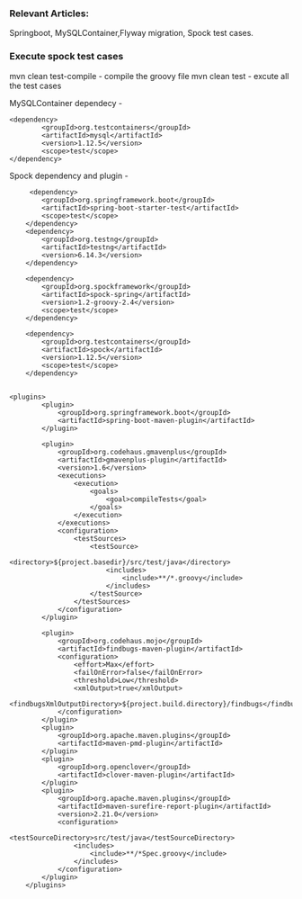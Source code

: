 ### Relevant Articles:

Springboot, MySQLContainer,Flyway migration, Spock test cases.

### Execute spock test cases
   mvn clean test-compile  - compile the groovy file
   mvn clean test   - excute all the test cases
   
   MySQLContainer dependecy - 
   
    <dependency>
			<groupId>org.testcontainers</groupId>
			<artifactId>mysql</artifactId>
			<version>1.12.5</version>
			<scope>test</scope>
	</dependency>
		
		
Spock dependency and plugin - 

         <dependency>
			<groupId>org.springframework.boot</groupId>
			<artifactId>spring-boot-starter-test</artifactId>
			<scope>test</scope>
		</dependency>
		<dependency>
			<groupId>org.testng</groupId>
			<artifactId>testng</artifactId>
			<version>6.14.3</version>
		</dependency>
	
		<dependency>
			<groupId>org.spockframework</groupId>
			<artifactId>spock-spring</artifactId>
			<version>1.2-groovy-2.4</version>
			<scope>test</scope>
		</dependency>

		<dependency>
			<groupId>org.testcontainers</groupId>
			<artifactId>spock</artifactId>
			<version>1.12.5</version>
			<scope>test</scope>
		</dependency>


	<plugins>
			<plugin>
				<groupId>org.springframework.boot</groupId>
				<artifactId>spring-boot-maven-plugin</artifactId>
			</plugin>

			<plugin>
				<groupId>org.codehaus.gmavenplus</groupId>
				<artifactId>gmavenplus-plugin</artifactId>
				<version>1.6</version>
				<executions>
					<execution>
						<goals>
							<goal>compileTests</goal>
						</goals>
					</execution>
				</executions>
				<configuration>
					<testSources>
						<testSource>
							<directory>${project.basedir}/src/test/java</directory>
							<includes>
								<include>**/*.groovy</include>
							</includes>
						</testSource>
					</testSources>
				</configuration>
			</plugin>

			<plugin>
				<groupId>org.codehaus.mojo</groupId>
				<artifactId>findbugs-maven-plugin</artifactId>
				<configuration>
					<effort>Max</effort>
					<failOnError>false</failOnError>
					<threshold>Low</threshold>
					<xmlOutput>true</xmlOutput>
					<findbugsXmlOutputDirectory>${project.build.directory}/findbugs</findbugsXmlOutputDirectory>
				</configuration>
			</plugin>
			<plugin>
				<groupId>org.apache.maven.plugins</groupId>
				<artifactId>maven-pmd-plugin</artifactId>
			</plugin>
			<plugin>
				<groupId>org.openclover</groupId>
				<artifactId>clover-maven-plugin</artifactId>
			</plugin>
			<plugin>
				<groupId>org.apache.maven.plugins</groupId>
				<artifactId>maven-surefire-report-plugin</artifactId>
				<version>2.21.0</version>
				<configuration>
					<testSourceDirectory>src/test/java</testSourceDirectory>
					<includes>
						<include>**/*Spec.groovy</include>
					</includes>
				</configuration>
			</plugin>
		</plugins>   

